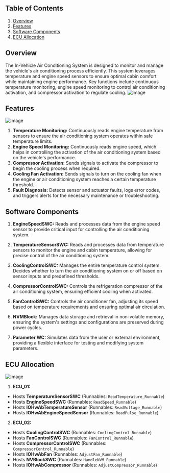 ## Table of Contents
1. [Overview](#Overview)
2. [Features](#features)
3. [Software Components](#SoftwareComponents)
4. [ECU Allocation](#ECUAllocation)
   
## Overview

The In-Vehicle Air Conditioning System is designed to monitor and manage the vehicle's air conditioning process efficiently. This system leverages temperature and engine speed sensors to ensure optimal cabin comfort while maintaining engine performance. Key functions include continuous temperature monitoring, engine speed monitoring to control air conditioning activation, and compressor activation to regulate cooling.
![image](https://github.com/user-attachments/assets/770892af-64d4-4511-8f1a-49c816499729)

## Features

![image](https://github.com/user-attachments/assets/83fa82b9-917e-45b7-9160-1d622b1bff0d)
1. **Temperature Monitoring:** Continuously reads engine temperature from sensors to ensure the air conditioning system operates within safe temperature limits.
2. **Engine Speed Monitoring:** Continuously reads engine speed, which helps in controlling the activation of the air conditioning system based on the vehicle's performance.
3. **Compressor Activation:** Sends signals to activate the compressor to begin the cooling process when required.
4. **Cooling Fan Activation:** Sends signals to turn on the cooling fan when the engine or air conditioning system reaches a certain temperature threshold.
5. **Fault Diagnosis:** Detects sensor and actuator faults, logs error codes, and triggers alerts for the necessary maintenance or troubleshooting.

## Software Components

1. **EngineSpeedSWC:** Reads and processes data from the engine speed sensor to provide critical input for controlling the air conditioning system.

2. **TemperatureSensorSWC:** Reads and processes data from temperature sensors to monitor the engine and cabin temperature, allowing for precise control of the air conditioning system.

3. **CoolingControlSWC:** Manages the entire temperature control system. Decides whether to turn the air conditioning system on or off based on sensor inputs and predefined thresholds.

4. **CompressorControlSWC:** Controls the refrigeration compressor of the air conditioning system, ensuring efficient cooling when activated.

5. **FanControlSWC:** Controls the air conditioner fan, adjusting its speed based on temperature requirements and ensuring optimal air circulation.

6. **NVMBlock:** Manages data storage and retrieval in non-volatile memory, ensuring the system's settings and configurations are preserved during power cycles.

7. **Parameter WC:** Simulates data from the user or external environment, providing a flexible interface for testing and modifying system parameters.

## ECU Allocation

![image](https://github.com/user-attachments/assets/353bc21c-2079-49f1-8730-3ad8aa813b01)
1. **ECU_01:**
  - Hosts **TemperatureSensorSWC**
    (Runnables: `ReadTemperature_Runnable`)
  - Hosts **EngineSpeedSWC**
    (Runnables: `ReadSpeed_Runnable`)
  - Hosts **IOHwAbTemperatureSensor**
    (Runnables: `ReadVoltage_Runnable`)
  - Hosts **IOHwAbEngineSpeedSensor**
    (Runnables: `ReadPulse_Runnable`)
2. **ECU_02:**
  - Hosts **CoolingControlSWC**
    (Runnables: `CoolingControl_Runnable`)
  - Hosts **FanControlSWC**
    (Runnables: `FanControl_Runnable`)
  - Hosts **CompressorControlSWC**
    (Runnables: `CompressorControl_Runnable`)
  - Hosts **IOHwAbFan**
    (Runnables: `AdjustFan_Runnable`)
  - Hosts **NVBlockSWC**
    (Runnables: `HandleNVM_Runnable`)
  - Hosts **IOHwAbCompressor**
    (Runnables: `AdjustCompressor_Runnable`)
